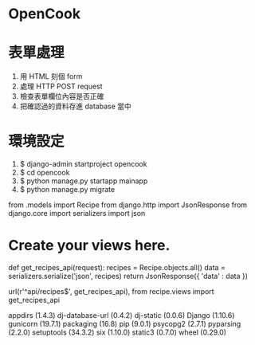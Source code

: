 # OpenCook

# 表單處理

1. 用 HTML 刻個 form
2. 處理 HTTP POST request
3. 檢查表單欄位內容是否正確
4. 把確認過的資料存進 database 當中

# 環境設定

1. $ django-admin startproject opencook
2. $ cd opencook
3. $ python manage.py startapp mainapp
4. $ python manage.py migrate

<script type="text/javascript"> 
  var xhr = new XMLHttpRequest();

  xhr.open('GET', 'http://localhost:8000/api/recipes');

  xhr.send();

  xhr.onload = onHandle

  function onHandle() {
    var data = JSON.parse(JSON.parse(xhr.responseText).data);
    var result = document.getElementById('result');
    var strHTML = '';
    data.forEach(function(value) {
      strHTML += '<div class="col-md-4"><h4>' + value.fields.title  + '</h4><a href="#" class="thumbnail">' + '<img src="' + value.fields.image_path + '">' + '</a></div>'
      result.innerHTML = strHTML;
      console.log(value.fields.image_path);
    });
  }
</script>

from .models import Recipe
from django.http import JsonResponse
from django.core import serializers
import json
# Create your views here.
def get_recipes_api(request):
	recipes = Recipe.objects.all()
	data = serializers.serialize('json', recipes)
	return JsonResponse({ 'data' : data })

url(r'^api/recipes$', get_recipes_api),
from recipe.views import get_recipes_api

<!--       {% for recipe in recipes %} 
      <div class="col-md-4">
        <h4>{{ recipe.title }}</h4>
        <a href="#" class="thumbnail">
          <img src="{{ recipe.image_path }}" alt="">
        </a>
        <p>{{ recipe.created_at | date:"Y / m / d" }}</p>
      </div>
      {% endfor %} -->

appdirs (1.4.3)
dj-database-url (0.4.2)
dj-static (0.0.6)
Django (1.10.6)
gunicorn (19.7.1)
packaging (16.8)
pip (9.0.1)
psycopg2 (2.7.1)
pyparsing (2.2.0)
setuptools (34.3.2)
six (1.10.0)
static3 (0.7.0)
wheel (0.29.0)